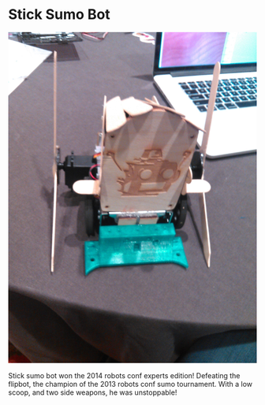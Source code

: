 # Stick Sumo Bot

![Stick Sumo Bot](img/robot01.jpg)

Stick sumo bot won the 2014 robots conf experts edition! Defeating the flipbot, the champion of the 2013 robots conf sumo tournament. With a low scoop, and two side weapons, he was unstoppable!